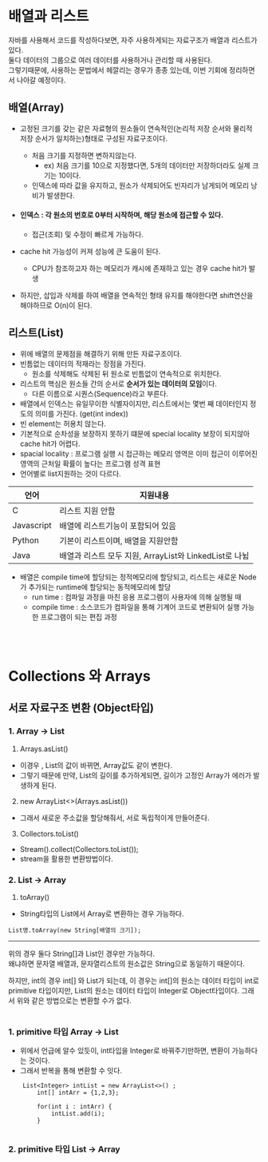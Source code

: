 # 배열과 리스트 
자바를 사용해서 코드를 작성하다보면, 자주 사용하게되는 자료구조가 배열과 리스트가 있다.    
둘다 데이터의 그룹으로 여러 데이터를 사용하거나 관리할 때 사용된다.    
그렇기때문에, 사용하는 문법에서 헤깔리는 경우가 종종 있는데, 이번 기회에 정리하면서 나아갈 예정이다.   


## 배열(Array)
- 고정된 크기를 갖는 같은 자료형의 원소들이 연속적인(논리적 저장 순서와 물리적 저장 순서가 일치하는)형태로 구성된 자료구조이다.
  - 처음 크기를 지정하면 변하지않는다. 
      - ex) 처음 크기를 10으로 지정했다면, 5개의 데이터만 저장하더라도 실제 크기는 10이다. 
  - 인덱스에 따라 값을 유지하고, 원소가 삭제되어도 빈자리가 남게되어 메모리 낭비가 발생한다.

- #### 인덱스 : 각 원소의 번호로 0부터 시작하며, 해당 원소에 접근할 수 있다.
  - 접근(조회) 및 수정이 빠르게 가능하다.   
- cache hit  가능성이 커져 성능에 큰 도움이 된다.
   - CPU가 참조하고자 하는 메모리가 캐시에 존재하고 있는 경우 cache hit가 발생
- 하지만, 삽입과 삭제를 하여 배열을 연속적인 형태 유지를 해야한다면 shift연산을 해야하므로 O(n)이 된다.


## 리스트(List)
- 위에 배열의 문제점을 해결하기 위해 만든 자료구조이다.
- 빈틈없는 데이터의 적재라는 장점을 가진다. 
  - 원소를 삭제해도 삭제된 뒤 원소로 빈틈없이 연속적으로 위치한다. 
- 리스트의 핵심은 원소들 간의 순서로 **순서가 있는 데이터의 모임**이다.
  - 다른 이름으로 시퀀스(Sequence)라고 부른다.
-  배열에서 인덱스는 유일무이한 식별자이지만, 리스트에서는 몇번 째 데이터인지 정도의 의미를 가진다. (get(int index))
-  빈 element는 허용치 않는다. 
-  기본적으로 순차성을 보장하지 못하기 떄문에 special locality 보장이 되지않아 cache hit가 어렵다.
  -  spacial locality : 프로그램 실행 시 접근하는 메모리 영역은 이미 접근이 이루어진 영역의 근처일 확률이 높다는 프로그램 성격 표현
- 언어별로 list지원하는 것이 다르다. 

|언어|지원내용|
|--|--|
|C| 리스트 지원 안함|
|Javascript|배열에 리스트기능이 포함되어 있음|
|Python|기본이 리스트이며, 배열을 지원안함|
|Java|배열과 리스트 모두 지원, ArrayList와 LinkedList로 나뉨|

- 배열은 compile time에 할당되는 정적메모리에 할당되고, 리스트는 새로운 Node가 추가되는 runtime에 할당되는 동적메모리에 할당
    - run time : 컴파일 과정을 마친 응용 프로그램이 사용자에 의해 실행될 때
    - compile time : 소스코드가 컴파일을 통해 기계어 코드로 변환되어 실행 가능한 프로그램이 되는 편집 과정 



<br></br>

# Collections 와 Arrays


## 서로 자료구조 변환 (Object타입)

### 1. Array -> List
1. Arrays.asList()
  - 이경우 , List의 값이 바뀌면, Array값도 같이 변한다.
  - 그렇기 때문에 만약, List의 길이를 추가하게되면, 길이가 고정인 Array가 에러가 발생하게 된다.
2. new ArrayList<>(Arrays.asList())
  - 그래서 새로운 주소값을 할당해줘서, 서로 독립적이게 만들어준다.
3. Collectors.toList()
  - Stream().collect(Collectors.toList());
  - stream을 활용한 변환방법이다.
 
### 2. List -> Array
1. toArray()
 - String타입의 List에서 Array로 변환하는 경우 가능하다.
```
List명.toArray(new String[배열의 크기]);
```

---
  위의 경우 둘다 String[]과 List<String>인 경우만 가능하다.      
  왜냐하면 문자열 배열과, 문자열리스트의 원소값은 String으로 동일하기 때문이다.     
  <p></p>
  하지만, int의 경우 int[] 와 List<Integer>가 되는데, 
  이 경우는 int[]의 원소는 데이터 타입이 int로 primitive 타입이지만,    
  List의 원소는 데이터 타입이 Integer로 Object타입이다.    
  그래서 위와 같은 방법으로는 변환할 수가 없다. 
<br></br>
  
### 1. primitive 타입 Array -> List
 - 위에서 언급에 알수 있듯이, int타입을 Integer로 바꿔주기만하면, 변환이 가능하다는 것이다. 
 - 그래서 반복을 통해 변환할 수 잇다. 
  
```
  	List<Integer> intList = new ArrayList<>() ;
		int[] intArr = {1,2,3};
		
		for(int i : intArr) {
			intList.add(i);
		}
	
```  


### 2. primitive 타입 List -> Array
  
